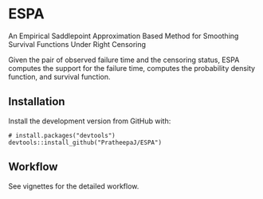# ESPA
An Empirical Saddlepoint Approximation Based Method for Smoothing Survival Functions Under Right Censoring

Given the pair of observed failure time and the censoring status, ESPA computes the support for the failure time, computes the 
probability density function, and survival function.


##  Installation

Install the development version from GitHub with:
```{r}
# install.packages("devtools")
devtools::install_github("PratheepaJ/ESPA")
```

## Workflow
See vignettes for the detailed workflow.
